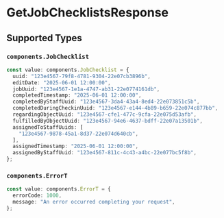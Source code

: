 # GetJobChecklistsResponse


## Supported Types

### `components.JobChecklist`

```typescript
const value: components.JobChecklist = {
  uuid: "123e4567-79f8-4781-9304-22e07cb3896b",
  editDate: "2025-06-01 12:00:00",
  jobUuid: "123e4567-1e1a-4747-ab31-22e0774161db",
  completedTimestamp: "2025-06-01 12:00:00",
  completedByStaffUuid: "123e4567-3da4-43a4-8ed4-22e073851c5b",
  completedDuringCheckinUuid: "123e4567-e144-4b89-b659-22e074c877bb",
  regardingObjectUuid: "123e4567-cfe1-477c-9cfa-22e075d53afb",
  fulfilledByObjectUuid: "123e4567-94e6-4637-bdff-22e07a13501b",
  assignedToStaffUuids: [
    "123e4567-9878-45a1-8d37-22e074d640cb",
  ],
  assignedTimestamp: "2025-06-01 12:00:00",
  assignedByStaffUuid: "123e4567-811c-4c43-a4bc-22e077bc5f8b",
};
```

### `components.ErrorT`

```typescript
const value: components.ErrorT = {
  errorCode: 1000,
  message: "An error occurred completing your request",
};
```

